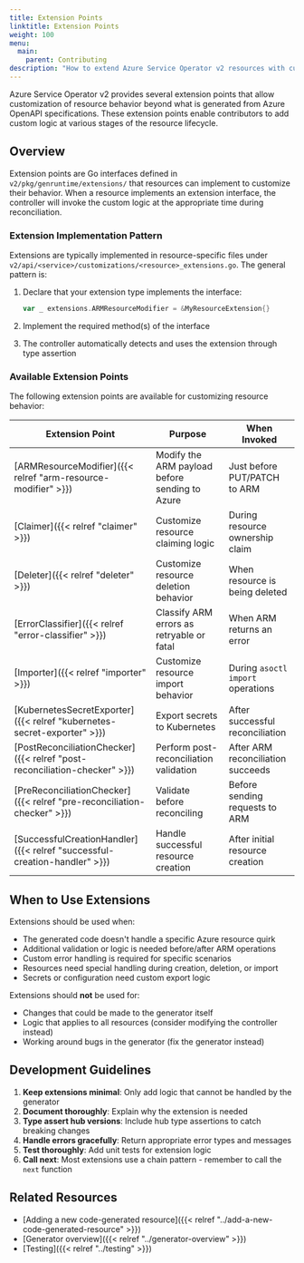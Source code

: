 ```yaml
---
title: Extension Points
linktitle: Extension Points
weight: 100
menu:
  main:
    parent: Contributing
description: "How to extend Azure Service Operator v2 resources with custom behavior"
---
```


Azure Service Operator v2 provides several extension points that allow customization of resource behavior beyond what is generated from Azure OpenAPI specifications. These extension points enable contributors to add custom logic at various stages of the resource lifecycle.

## Overview

Extension points are Go interfaces defined in `v2/pkg/genruntime/extensions/` that resources can implement to customize their behavior. When a resource implements an extension interface, the controller will invoke the custom logic at the appropriate time during reconciliation.

### Extension Implementation Pattern

Extensions are typically implemented in resource-specific files under `v2/api/<service>/customizations/<resource>_extensions.go`. The general pattern is:

1. Declare that your extension type implements the interface:
   ```go
   var _ extensions.ARMResourceModifier = &MyResourceExtension{}
   ```

2. Implement the required method(s) of the interface

3. The controller automatically detects and uses the extension through type assertion

### Available Extension Points

The following extension points are available for customizing resource behavior:

| Extension Point | Purpose | When Invoked |
|-----------------|---------|--------------|
| [ARMResourceModifier]({{< relref "arm-resource-modifier" >}}) | Modify the ARM payload before sending to Azure | Just before PUT/PATCH to ARM |
| [Claimer]({{< relref "claimer" >}}) | Customize resource claiming logic | During resource ownership claim |
| [Deleter]({{< relref "deleter" >}}) | Customize resource deletion behavior | When resource is being deleted |
| [ErrorClassifier]({{< relref "error-classifier" >}}) | Classify ARM errors as retryable or fatal | When ARM returns an error |
| [Importer]({{< relref "importer" >}}) | Customize resource import behavior | During `asoctl import` operations |
| [KubernetesSecretExporter]({{< relref "kubernetes-secret-exporter" >}}) | Export secrets to Kubernetes | After successful reconciliation |
| [PostReconciliationChecker]({{< relref "post-reconciliation-checker" >}}) | Perform post-reconciliation validation | After ARM reconciliation succeeds |
| [PreReconciliationChecker]({{< relref "pre-reconciliation-checker" >}}) | Validate before reconciling | Before sending requests to ARM |
| [SuccessfulCreationHandler]({{< relref "successful-creation-handler" >}}) | Handle successful resource creation | After initial resource creation |

## When to Use Extensions

Extensions should be used when:

- The generated code doesn't handle a specific Azure resource quirk
- Additional validation or logic is needed before/after ARM operations
- Custom error handling is required for specific scenarios
- Resources need special handling during creation, deletion, or import
- Secrets or configuration need custom export logic

Extensions should **not** be used for:

- Changes that could be made to the generator itself
- Logic that applies to all resources (consider modifying the controller instead)
- Working around bugs in the generator (fix the generator instead)

## Development Guidelines

1. **Keep extensions minimal**: Only add logic that cannot be handled by the generator
2. **Document thoroughly**: Explain why the extension is needed
3. **Type assert hub versions**: Include hub type assertions to catch breaking changes
4. **Handle errors gracefully**: Return appropriate error types and messages
5. **Test thoroughly**: Add unit tests for extension logic
6. **Call next**: Most extensions use a chain pattern - remember to call the `next` function

## Related Resources

- [Adding a new code-generated resource]({{< relref "../add-a-new-code-generated-resource" >}})
- [Generator overview]({{< relref "../generator-overview" >}})
- [Testing]({{< relref "../testing" >}})
